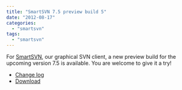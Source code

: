 ```yaml
---
title: "SmartSVN 7.5 preview build 5"
date: "2012-08-17"
categories: 
  - "smartsvn"
tags: 
  - "smartsvn"
---
```


For [SmartSVN](http://www.syntevo.com/smartsvn/), our graphical SVN client, a new preview build for the upcoming version 7.5 is available. You are welcome to give it a try!

- [Change log](http://www.syntevo.com/smartsvn/changelog-eap.txt)
- [Download](http://www.syntevo.com/smartsvn/early-access.html)
[](http://www.syntevo.com/smartsvn/early-access.html)
